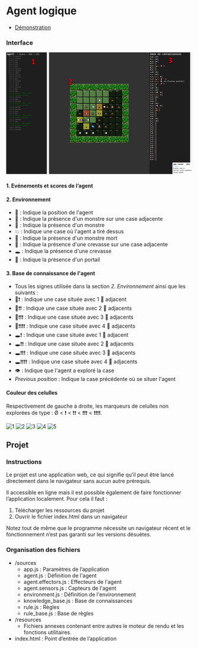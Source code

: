 # Agent logique

* [Démonstration](https://lowlighter.github.io/access/5005d70afd47a09d181c918c16ca0c4346c3b70c/uqac/ai/3/)

### Interface

![Interface](https://github.com/lowlighter/uqac/blob/master/ai/3/resources/interface.png)

#### 1. Evénements et scores de l’agent
#### 2. Environnement
  * 🤷 : Indique la position de l'agent
  * 💩 : Indique la présence d'un monstre sur une case adjacente
  * 🦑 : Indique la présence d'un monstre
  * 💥 : Indique une case où l'agent a tiré dessus
  * 🍣 : Indique la présence d'un monstre mort
  * 💨 : Indique la présence d'une crevasse sur une case adjacente
  * 🕳 : Indique la présence d'une crevasse
  * 🌌 : Indique la présence d'un portail
#### 3. Base de connaissance de l'agent
  * Tous les signes utilisée dans la section *2. Environnement* ainsi que les suivants : 
  * 🦑❗ : Indique une case située avec 1 💩 adjacent
  * 🦑❗❗ : Indique une case située avec 2 💩 adjacents
  * 🦑❗❗❗ : Indique une case située avec 3 💩 adjacents
  * 🦑❗❗❗❗ : Indique une case située avec 4 💩 adjacents
  * 🕳❗ : Indique une case située avec 1 💨 adjacent
  * 🕳❗❗ : Indique une case située avec 2 💨 adjacents
  * 🕳❗❗❗ : Indique une case située avec 3 💨 adjacents
  * 🕳❗❗❗❗ : Indique une case située avec 4 💨 adjacents
  * 👁 : Indique que l'agent a exploré la case
  * *Previous position* : Indique la case précédente où se situer l'agent
  
#### Couleur des celulles
Respectivement de gauche à droite, les marqueurs de celulles non explorées de type : Ø < ❗ < ❗❗ < ❗❗❗ < ❗❗❗❗.

![1](https://github.com/lowlighter/ai3/blob/master/resources/cell.unexplored.png)
![2](https://github.com/lowlighter/ai3/blob/master/resources/cell.risky.low.png)
![3](https://github.com/lowlighter/ai3/blob/master/resources/cell.risky.med.png)
![4](https://github.com/lowlighter/ai3/blob/master/resources/cell.risky.high.png)
![5](https://github.com/lowlighter/ai3/blob/master/resources/cell.risky.max.png)

  
## Projet

### Instructions
Le projet est une application web, ce qui signifie qu’il peut être lancé directement dans le navigateur sans aucun autre prérequis.

Il accessible en ligne mais il est possible également de faire fonctionner l’application localement. 
Pour cela il faut :
1. Télécharger les ressources du projet
2. Ouvrir le fichier index.html dans un navigateur

Notez tout de même que le programme nécessite un navigateur récent et le fonctionnement n’est pas garanti sur les versions désuètes.

### Organisation des fichiers
* /sources
  * app.js : Paramètres de l’application
  * agent.js : Définition de l'agent
  * agent.effectors.js : Effecteurs de l'agent
  * agent.sensors.js : Capteurs de l'agent
  * environment.js : Définition de l'environnement
  * knowledge_base.js : Base de connaissances
  * rule.js : Règles
  * rule_base.js : Base de règles
* /resources 
  * Fichiers annexes contenant entre autres le moteur de rendu et les fonctions utilitaires.
* index.html : Point d’entrée de l’application


